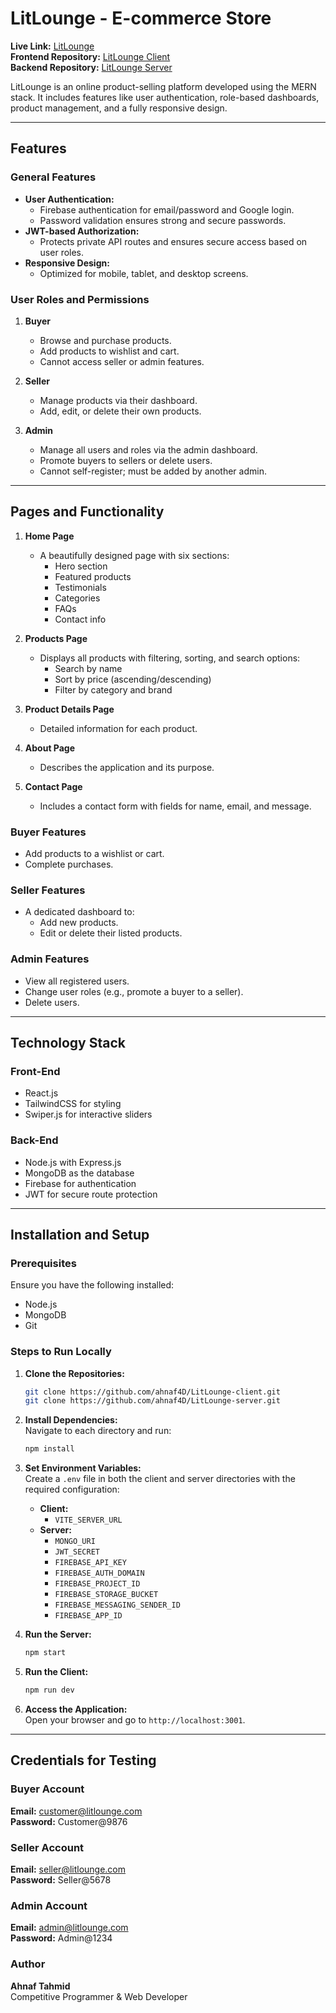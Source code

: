 # LitLounge - E-commerce Store

**Live Link:** [LitLounge](https://lit-lounge-store.vercel.app)  
**Frontend Repository:** [LitLounge Client](https://github.com/ahnaf4D/LitLounge-client)  
**Backend Repository:** [LitLounge Server](https://github.com/ahnaf4D/LitLounge-server)  

LitLounge is an online product-selling platform developed using the MERN stack. It includes features like user authentication, role-based dashboards, product management, and a fully responsive design.

---

## Features

### General Features
- **User Authentication:**  
  - Firebase authentication for email/password and Google login.
  - Password validation ensures strong and secure passwords.
- **JWT-based Authorization:**  
  - Protects private API routes and ensures secure access based on user roles.
- **Responsive Design:**  
  - Optimized for mobile, tablet, and desktop screens.

### User Roles and Permissions
1. **Buyer**  
   - Browse and purchase products.  
   - Add products to wishlist and cart.  
   - Cannot access seller or admin features.

2. **Seller**  
   - Manage products via their dashboard.  
   - Add, edit, or delete their own products.  

3. **Admin**  
   - Manage all users and roles via the admin dashboard.  
   - Promote buyers to sellers or delete users.  
   - Cannot self-register; must be added by another admin.

---

## Pages and Functionality

1. **Home Page**  
   - A beautifully designed page with six sections:  
     - Hero section  
     - Featured products  
     - Testimonials  
     - Categories  
     - FAQs  
     - Contact info  

2. **Products Page**  
   - Displays all products with filtering, sorting, and search options:  
     - Search by name  
     - Sort by price (ascending/descending)  
     - Filter by category and brand  

3. **Product Details Page**  
   - Detailed information for each product.

4. **About Page**  
   - Describes the application and its purpose.

5. **Contact Page**  
   - Includes a contact form with fields for name, email, and message.

### Buyer Features
- Add products to a wishlist or cart.  
- Complete purchases.  

### Seller Features
- A dedicated dashboard to:  
  - Add new products.  
  - Edit or delete their listed products.  

### Admin Features
- View all registered users.  
- Change user roles (e.g., promote a buyer to a seller).  
- Delete users.  

---

## Technology Stack

### Front-End
- React.js  
- TailwindCSS for styling  
- Swiper.js for interactive sliders  

### Back-End
- Node.js with Express.js  
- MongoDB as the database  
- Firebase for authentication  
- JWT for secure route protection  

---

## Installation and Setup

### Prerequisites
Ensure you have the following installed:
- Node.js  
- MongoDB  
- Git  

### Steps to Run Locally

1. **Clone the Repositories:**  
   ```bash
   git clone https://github.com/ahnaf4D/LitLounge-client.git
   git clone https://github.com/ahnaf4D/LitLounge-server.git
   ```

2. **Install Dependencies:**  
   Navigate to each directory and run:  
   ```bash
   npm install
   ```

3. **Set Environment Variables:**  
   Create a `.env` file in both the client and server directories with the required configuration:  
   - **Client:**  
     - `VITE_SERVER_URL`  
   - **Server:**  
     - `MONGO_URI`  
     - `JWT_SECRET`  
     - `FIREBASE_API_KEY`  
     - `FIREBASE_AUTH_DOMAIN`  
     - `FIREBASE_PROJECT_ID`  
     - `FIREBASE_STORAGE_BUCKET`  
     - `FIREBASE_MESSAGING_SENDER_ID`  
     - `FIREBASE_APP_ID`  

4. **Run the Server:**  
   ```bash
   npm start
   ```

5. **Run the Client:**  
   ```bash
   npm run dev
   ```

6. **Access the Application:**  
   Open your browser and go to `http://localhost:3001`.

---

## Credentials for Testing

### Buyer Account  
**Email:** customer@litlounge.com  
**Password:** Customer@9876  

### Seller Account  
**Email:** seller@litlounge.com  
**Password:** Seller@5678  

### Admin Account  
**Email:** admin@litlounge.com  
**Password:** Admin@1234  

### Author
**Ahnaf Tahmid**  
Competitive Programmer & Web Developer  
